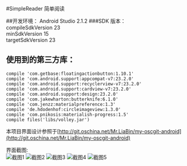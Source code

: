 #SimpleReader 简单阅读

##开发环境：
Android Studio 2.1.2
###SDK 版本：  
compileSdkVersion 23  
minSdkVersion 15  
targetSdkVersion 23

## 使用到的第三方库：  

    compile 'com.getbase:floatingactionbutton:1.10.1'
    compile 'com.android.support:appcompat-v7:23.2.0'
    compile 'com.android.support:recyclerview-v7:23.2.0'
    compile 'com.android.support:cardview-v7:23.2.0'
    compile 'com.android.support:design:23.2.0'
    compile 'com.jakewharton:butterknife:6.1.0'
    compile 'com.jenzz:materialpreference:1.3'
    compile 'de.hdodenhof:circleimageview:1.3.0'
    compile 'com.pnikosis:materialish-progress:1.5'
    compile files('libs/volley.jar')

本项目界面设计参照于[http://git.oschina.net/Mr.LiaBin/my-oscgit-android](http://git.oschina.net/Mr.LiaBin/my-oscgit-android)

界面截图:  
![截图1](http://git.oschina.net/uploads/images/2016/0620/224606_259fa2d7_24648.png "截图1")
![截图2](http://git.oschina.net/uploads/images/2016/0620/224625_4d7444a8_24648.png "截图2")
![截图3](http://git.oschina.net/uploads/images/2016/0620/224640_edafc6ac_24648.png "截图3")
![截图4](http://git.oschina.net/uploads/images/2016/0620/224652_598088b8_24648.png "截图4")
![截图5](http://git.oschina.net/uploads/images/2016/0620/224706_5a258957_24648.png "截图5")
